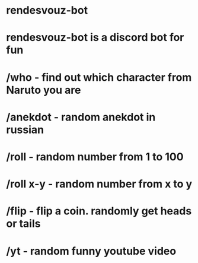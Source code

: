 # rendesvouz-bot
# rendesvouz-bot is a discord bot for fun
# /who - find out which character from Naruto you are
# /anekdot - random anekdot in russian
# /roll - random number from 1 to 100
# /roll x-y - random number from x to y
# /flip - flip a coin. randomly get heads or tails
# /yt - random funny youtube video
